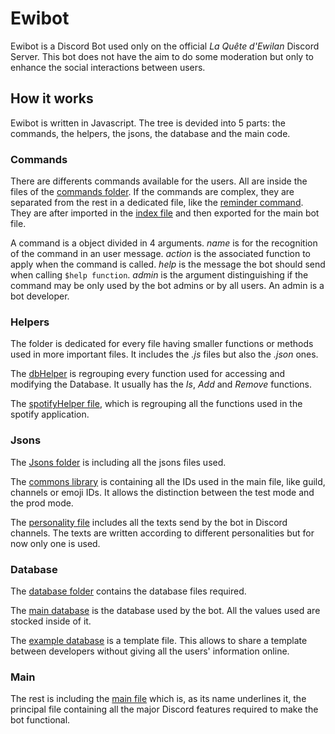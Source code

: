 # Ewibot

Ewibot is a Discord Bot used only on the official *La Quête d'Ewilan* Discord Server.
This bot does not have the aim to do some moderation but only to enhance the social interactions between users. 


## How it works
Ewibot is written in Javascript. The tree is devided into 5 parts: the commands, the helpers, the jsons, the 
database and the main code.

### Commands
There are differents commands available for the users. All are inside the files of the [commands folder](.src/commands). 
If the commands are complex, they are separated from the rest in a dedicated file, like the
[reminder command](.src/commands/reminder.js). They are after imported in the [index file](.src/commands/index.js) and 
then exported for the main bot file.

A command is a object divided in 4 arguments. _name_ is for the recognition of the command in an user message. _action_ is
the associated function to apply when the command is called. _help_ is the message the bot should send when calling 
`$help function`. _admin_ is the argument distinguishing if the command may be only used by the bot admins or by 
all users. An admin is a bot developer.

### Helpers
The folder is dedicated for every file having smaller functions or methods used in more important files. It includes the
_.js_ files but also the _.json_ ones.

The [dbHelper](./src/helpers/dbHelper.js) is regrouping every function used for accessing and modifying the Database. It 
usually has the _Is_, _Add_ and _Remove_ functions. 

The [spotifyHelper file](.src/helpers/spotifyHelper.js), which is regrouping all the functions used in the spotify 
application. 

### Jsons
The [Jsons folder](./src/jsons) is including all the jsons files used. 

The [commons library](./src/commons.json) is containing all the IDs used in the main file, like guild, channels or 
emoji IDs. It allows the distinction between the test mode and the prod mode. 

The [personality file](./src/personalities.json) includes all the texts send by the bot in Discord channels. The texts 
are written according to different personalities but for now only one is used. 

### Database
The [database folder](./db) contains the database files required.

The [main database](./db/db.json) is the database used by the bot. All the values used are stocked inside of it. 

The [example database](./db/db.json.example) is a template file. This allows to share a template between developers without 
giving all the users' information online.

### Main
The rest is including the [main file](./src/bot.js) which is, as its name underlines it, the principal file
containing all the major Discord features required to make the bot functional.

